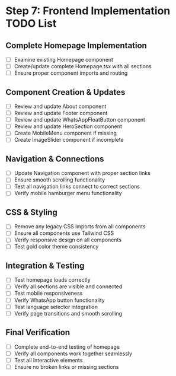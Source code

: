 # Step 7: Frontend Implementation TODO List

## Complete Homepage Implementation
- [ ] Examine existing Homepage component
- [ ] Create/update complete Homepage.tsx with all sections
- [ ] Ensure proper component imports and routing

## Component Creation & Updates
- [ ] Review and update About component
- [ ] Review and update Footer component  
- [ ] Review and update WhatsAppFloatButton component
- [ ] Review and update HeroSection component
- [ ] Create MobileMenu component if missing
- [ ] Create ImageSlider component if incomplete

## Navigation & Connections
- [ ] Update Navigation component with proper section links
- [ ] Ensure smooth scrolling functionality
- [ ] Test all navigation links connect to correct sections
- [ ] Verify mobile hamburger menu functionality

## CSS & Styling
- [ ] Remove any legacy CSS imports from all components
- [ ] Ensure all components use Tailwind CSS
- [ ] Verify responsive design on all components
- [ ] Test gold color theme consistency

## Integration & Testing
- [ ] Test homepage loads correctly
- [ ] Verify all sections are visible and connected
- [ ] Test mobile responsiveness
- [ ] Verify WhatsApp button functionality
- [ ] Test language selector integration
- [ ] Verify page transitions and smooth scrolling

## Final Verification
- [ ] Complete end-to-end testing of homepage
- [ ] Verify all components work together seamlessly
- [ ] Test all interactive elements
- [ ] Ensure no broken links or missing sections
